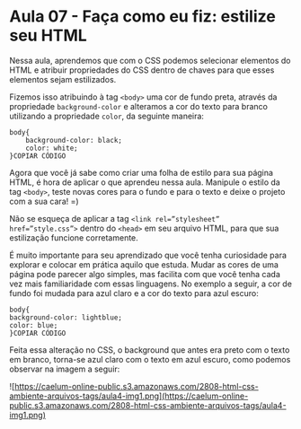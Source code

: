 # Aula 07 - Faça como eu fiz: estilize seu HTML

Nessa aula, aprendemos que com o CSS podemos selecionar elementos do HTML e atribuir propriedades do CSS dentro de chaves para que esses elementos sejam estilizados.

Fizemos isso atribuindo à tag `<body>` uma cor de fundo preta, através da propriedade `background-color` e alteramos a cor do texto para branco utilizando a propriedade `color`, da seguinte maneira:

```
body{
    background-color: black;
    color: white;
}COPIAR CÓDIGO
```

Agora que você já sabe como criar uma folha de estilo para sua página HTML, é hora de aplicar o que aprendeu nessa aula. Manipule o estilo da tag `<body>`, teste novas cores para o fundo e para o texto e deixe o projeto com a sua cara! =)

Não se esqueça de aplicar a tag `<link rel=”stylesheet” href=”style.css”>` dentro do `<head>` em seu arquivo HTML, para que sua estilização funcione corretamente.

É muito importante para seu aprendizado que você tenha curiosidade para explorar e colocar em prática aquilo que estuda. Mudar as cores de uma página pode parecer algo simples, mas facilita com que você tenha cada vez mais familiaridade com essas linguagens. No exemplo a seguir, a cor de fundo foi mudada para azul claro e a cor do texto para azul escuro:

```
body{
background-color: lightblue;
color: blue;
}COPIAR CÓDIGO
```

Feita essa alteração no CSS, o background que antes era preto com o texto em branco, torna-se azul claro com o texto em azul escuro, como podemos observar na imagem a seguir:

![https://caelum-online-public.s3.amazonaws.com/2808-html-css-ambiente-arquivos-tags/aula4-img1.png](https://caelum-online-public.s3.amazonaws.com/2808-html-css-ambiente-arquivos-tags/aula4-img1.png)